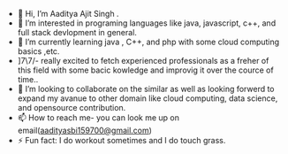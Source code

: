 - 👋 Hi, I’m Aaditya Ajit Singh .
- 👀 I’m interested in programing languages like java, javascript, c++, and full stack devlopment in general.
- 🌱 I’m currently learning java , C++, and php with some cloud computing basics ,etc.
- ]7\\7/- really excited to fetch experienced professionals as a freher of this field with some bacic kowledge and improvig it over the cource of time..
- 💞️ I’m looking to collaborate on the similar as well as looking forwerd to expand my avanue to other domain like cloud computing, data science, and opensource contribution.
- 📫 How to reach me- you can look me up on email(aadityasbi159700@gmail.com)
- ⚡ Fun fact: I do workout sometimes and I do touch grass.

<!---
JustAd8/JustAd8 is a ✨ special ✨ repository because its `README.md` (this file) appears on your GitHub profile.
You can click the Preview link to take a look at your changes.
--->
